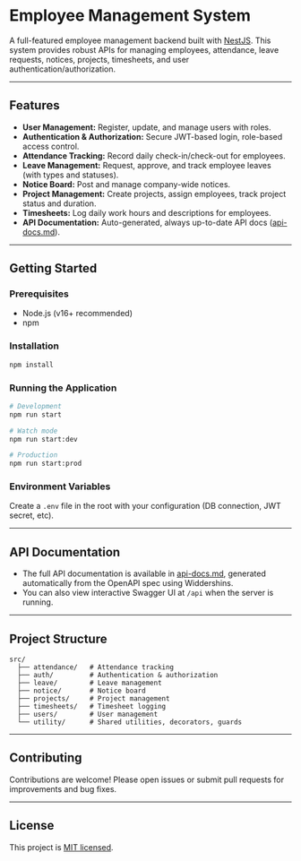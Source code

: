 # Employee Management System

A full-featured employee management backend built with [NestJS](https://nestjs.com/). This system provides robust APIs for managing employees, attendance, leave requests, notices, projects, timesheets, and user authentication/authorization.

---

## Features

- **User Management:** Register, update, and manage users with roles.
- **Authentication & Authorization:** Secure JWT-based login, role-based access control.
- **Attendance Tracking:** Record daily check-in/check-out for employees.
- **Leave Management:** Request, approve, and track employee leaves (with types and statuses).
- **Notice Board:** Post and manage company-wide notices.
- **Project Management:** Create projects, assign employees, track project status and duration.
- **Timesheets:** Log daily work hours and descriptions for employees.
- **API Documentation:** Auto-generated, always up-to-date API docs ([api-docs.md](./api-docs.md)).

---

## Getting Started

### Prerequisites

- Node.js (v16+ recommended)
- npm

### Installation

```bash
npm install
```

### Running the Application

```bash
# Development
npm run start

# Watch mode
npm run start:dev

# Production
npm run start:prod
```

### Environment Variables

Create a `.env` file in the root with your configuration (DB connection, JWT secret, etc).

---

## API Documentation

- The full API documentation is available in [api-docs.md](./api-docs.md), generated automatically from the OpenAPI spec using Widdershins.
- You can also view interactive Swagger UI at `/api` when the server is running.

---

## Project Structure

```
src/
  ├── attendance/   # Attendance tracking
  ├── auth/         # Authentication & authorization
  ├── leave/        # Leave management
  ├── notice/       # Notice board
  ├── projects/     # Project management
  ├── timesheets/   # Timesheet logging
  ├── users/        # User management
  └── utility/      # Shared utilities, decorators, guards
```

---

## Contributing

Contributions are welcome! Please open issues or submit pull requests for improvements and bug fixes.

---

## License

This project is [MIT licensed](LICENSE).
